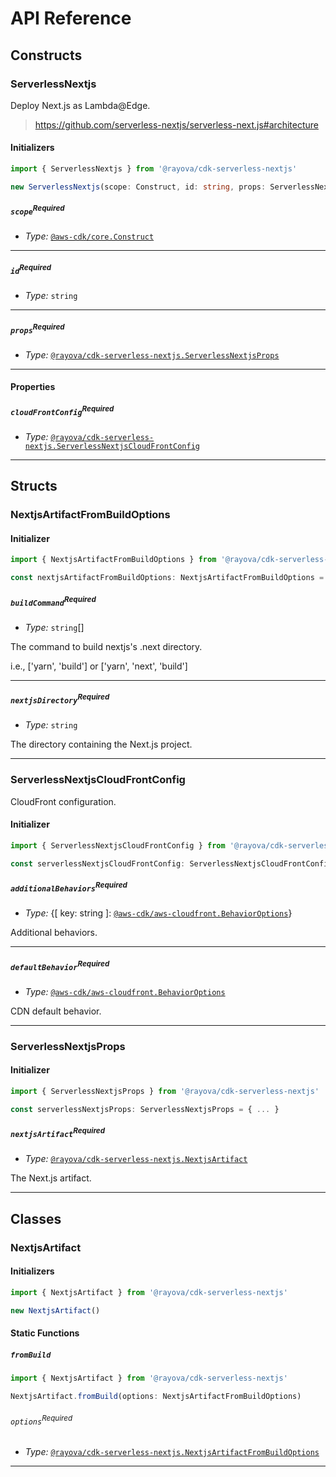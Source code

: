 # API Reference <a name="API Reference"></a>

## Constructs <a name="Constructs"></a>

### ServerlessNextjs <a name="@rayova/cdk-serverless-nextjs.ServerlessNextjs"></a>

Deploy Next.js as Lambda@Edge.

> https://github.com/serverless-nextjs/serverless-next.js#architecture

#### Initializers <a name="@rayova/cdk-serverless-nextjs.ServerlessNextjs.Initializer"></a>

```typescript
import { ServerlessNextjs } from '@rayova/cdk-serverless-nextjs'

new ServerlessNextjs(scope: Construct, id: string, props: ServerlessNextjsProps)
```

##### `scope`<sup>Required</sup> <a name="@rayova/cdk-serverless-nextjs.ServerlessNextjs.parameter.scope"></a>

- *Type:* [`@aws-cdk/core.Construct`](#@aws-cdk/core.Construct)

---

##### `id`<sup>Required</sup> <a name="@rayova/cdk-serverless-nextjs.ServerlessNextjs.parameter.id"></a>

- *Type:* `string`

---

##### `props`<sup>Required</sup> <a name="@rayova/cdk-serverless-nextjs.ServerlessNextjs.parameter.props"></a>

- *Type:* [`@rayova/cdk-serverless-nextjs.ServerlessNextjsProps`](#@rayova/cdk-serverless-nextjs.ServerlessNextjsProps)

---



#### Properties <a name="Properties"></a>

##### `cloudFrontConfig`<sup>Required</sup> <a name="@rayova/cdk-serverless-nextjs.ServerlessNextjs.property.cloudFrontConfig"></a>

- *Type:* [`@rayova/cdk-serverless-nextjs.ServerlessNextjsCloudFrontConfig`](#@rayova/cdk-serverless-nextjs.ServerlessNextjsCloudFrontConfig)

---


## Structs <a name="Structs"></a>

### NextjsArtifactFromBuildOptions <a name="@rayova/cdk-serverless-nextjs.NextjsArtifactFromBuildOptions"></a>

#### Initializer <a name="[object Object].Initializer"></a>

```typescript
import { NextjsArtifactFromBuildOptions } from '@rayova/cdk-serverless-nextjs'

const nextjsArtifactFromBuildOptions: NextjsArtifactFromBuildOptions = { ... }
```

##### `buildCommand`<sup>Required</sup> <a name="@rayova/cdk-serverless-nextjs.NextjsArtifactFromBuildOptions.property.buildCommand"></a>

- *Type:* `string`[]

The command to build nextjs's .next directory.

i.e., ['yarn', 'build'] or ['yarn', 'next', 'build']

---

##### `nextjsDirectory`<sup>Required</sup> <a name="@rayova/cdk-serverless-nextjs.NextjsArtifactFromBuildOptions.property.nextjsDirectory"></a>

- *Type:* `string`

The directory containing the Next.js project.

---

### ServerlessNextjsCloudFrontConfig <a name="@rayova/cdk-serverless-nextjs.ServerlessNextjsCloudFrontConfig"></a>

CloudFront configuration.

#### Initializer <a name="[object Object].Initializer"></a>

```typescript
import { ServerlessNextjsCloudFrontConfig } from '@rayova/cdk-serverless-nextjs'

const serverlessNextjsCloudFrontConfig: ServerlessNextjsCloudFrontConfig = { ... }
```

##### `additionalBehaviors`<sup>Required</sup> <a name="@rayova/cdk-serverless-nextjs.ServerlessNextjsCloudFrontConfig.property.additionalBehaviors"></a>

- *Type:* {[ key: string ]: [`@aws-cdk/aws-cloudfront.BehaviorOptions`](#@aws-cdk/aws-cloudfront.BehaviorOptions)}

Additional behaviors.

---

##### `defaultBehavior`<sup>Required</sup> <a name="@rayova/cdk-serverless-nextjs.ServerlessNextjsCloudFrontConfig.property.defaultBehavior"></a>

- *Type:* [`@aws-cdk/aws-cloudfront.BehaviorOptions`](#@aws-cdk/aws-cloudfront.BehaviorOptions)

CDN default behavior.

---

### ServerlessNextjsProps <a name="@rayova/cdk-serverless-nextjs.ServerlessNextjsProps"></a>

#### Initializer <a name="[object Object].Initializer"></a>

```typescript
import { ServerlessNextjsProps } from '@rayova/cdk-serverless-nextjs'

const serverlessNextjsProps: ServerlessNextjsProps = { ... }
```

##### `nextjsArtifact`<sup>Required</sup> <a name="@rayova/cdk-serverless-nextjs.ServerlessNextjsProps.property.nextjsArtifact"></a>

- *Type:* [`@rayova/cdk-serverless-nextjs.NextjsArtifact`](#@rayova/cdk-serverless-nextjs.NextjsArtifact)

The Next.js artifact.

---

## Classes <a name="Classes"></a>

### NextjsArtifact <a name="@rayova/cdk-serverless-nextjs.NextjsArtifact"></a>

#### Initializers <a name="@rayova/cdk-serverless-nextjs.NextjsArtifact.Initializer"></a>

```typescript
import { NextjsArtifact } from '@rayova/cdk-serverless-nextjs'

new NextjsArtifact()
```


#### Static Functions <a name="Static Functions"></a>

##### `fromBuild` <a name="@rayova/cdk-serverless-nextjs.NextjsArtifact.fromBuild"></a>

```typescript
import { NextjsArtifact } from '@rayova/cdk-serverless-nextjs'

NextjsArtifact.fromBuild(options: NextjsArtifactFromBuildOptions)
```

###### `options`<sup>Required</sup> <a name="@rayova/cdk-serverless-nextjs.NextjsArtifact.parameter.options"></a>

- *Type:* [`@rayova/cdk-serverless-nextjs.NextjsArtifactFromBuildOptions`](#@rayova/cdk-serverless-nextjs.NextjsArtifactFromBuildOptions)

---




